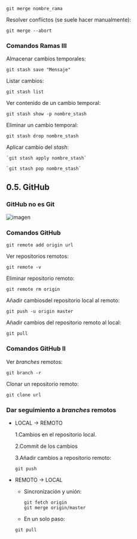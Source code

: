 
`git merge nombre_rama`

Resolver conflictos (se suele hacer manualmente):

`git merge --abort`


### Comandos Ramas III

Almacenar cambios temporales:

`git stash save "Mensaje"`

Listar cambios:

`git stash list`

Ver contenido de un cambio temporal:

`git stash show -p nombre_stash`

Eliminar un cambio temporal:

`git stash drop nombre_stash`

Aplicar cambio del *stash*:
~~~
`git stash apply nombre_stash`

`git stash pop nombre_stash`
~~~

## 0.5. GitHub

### GitHub no es Git

![imagen](http://1.bp.blogspot.com/-WY2YpNr3W6g/UY6tZAc-H3I/AAAAAAAABLY/xJ9x3wIY8V8/s1600/Github2.png)

### Comandos GitHub

`git remote add origin url`

Ver repositorios remotos:

`git remote -v`

Eliminar repositorio remoto:

`git remote rm origin`

Añadir cambiosdel repositorio local al remoto:

`git push -u origin master`

Añadir cambios del repositorio remoto al local:

`git pull`



### Comandos GitHub II

Ver *branches* remotos:

`git branch -r`

Clonar un repositorio remoto:

`git clone url`


### Dar seguimiento a *branches* remotos

* LOCAL -> REMOTO

	1.Cambios en el repositorio local.
	
	2.Commit de los cambios
	
	3.Añadir cambios a repositorio remoto:
	
	`git push`

* REMOTO -> LOCAL
	
	* Sincronización y unión:
	   ~~~
	  git fetch origin
	  git merge origin/master
	   ~~~

	* En un solo paso:
	
	 `git pull`
